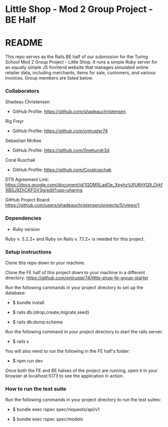 # Little Shop - Mod 2 Group Project - BE Half

# README

This repo serves as the Rails BE half of our submission for the Turing School Mod 2 Group Project - Little Shop. It runs a simple Ruby server for an equally simple JS frontend website that manages simulated online retailer data, including merchants, items for sale, customers, and various invoices. Group members are listed below.

### Collaborators

Shadeau Christensen

* GitHub Profile: https://github.com/shadeauchristensen


Rig Freyr

* GitHub Profile: https://github.com/ontruster74


Sebastian McKee

* GitHub Profile: https://github.com/0nehundr3d


Coral Ruschak

* GitHub Profile: https://github.com/Coralruschak


DTR Agreement Link: https://docs.google.com/document/d/1QDM5LadOe_XpyhzVJfU6hYQ9_OrkfXBSJ9ZhCKFGV3g/edit?usp=sharing

GitHub Project Board: https://github.com/users/shadeauchristensen/projects/5/views/1

### Dependencies

* Ruby version

Ruby v. 3.2.2+ and Ruby on Rails v. 7.1.2+ is needed for this project.

### Setup instructions
  
Clone this repo down to your machine.

Clone the FE half of this project down to your machine in a different directory: https://github.com/ontruster74/little-shop-fe-group-starter

Run the following commands in your project directory to set up the database:

* $ bundle install
  
* $ rails db:{drop,create,migrate,seed}
  
* $ rails db:dump:schema

Run the following command in your project directory to start the rails server:

* $ rails s

You will also need to run the following in the FE half's folder:

* $ npm run dev

Once both the FE and BE halves of the project are running, open it in your browser at localhost:5173 to see the application in action.

### How to run the test suite

Run the following commands in your project directory to run the test suites:

* $ bundle exec rspec spec/requests/api/v1
  
* $ bundle exec rspec spec/models

